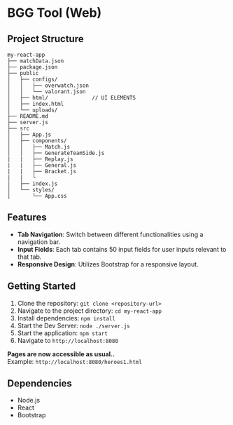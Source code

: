 # BGG Tool (Web)


## Project Structure
```
my-react-app
├── matchData.json
├── package.json
├── public
│   ├── configs/
│   │   ├── overwatch.json
│   │   └── valorant.json
│   ├── html/              // UI ELEMENTS
│   ├── index.html
│   └── uploads/
├── README.md
├── server.js
├── src
│   ├── App.js
│   ├── components/
│   │   ├── Match.js
│   │   ├── GenerateTeamSide.js
|   |   ├── Replay.js
|   |   ├── General.js
|   |   ├── Bracket.js
|   |   └
│   ├── index.js
│   └── styles/
│       └── App.css
```



## Features

- **Tab Navigation**: Switch between different functionalities using a navigation bar.
- **Input Fields**: Each tab contains 50 input fields for user inputs relevant to that tab.
- **Responsive Design**: Utilizes Bootstrap for a responsive layout.

## Getting Started

1. Clone the repository: `git clone <repository-url>`
2. Navigate to the project directory: `cd my-react-app`
3. Install dependencies: `npm install`
4. Start the Dev Server: `node ./server.js`
5. Start the application: `npm start`
6. Navigate to `http://localhost:8080`

**Pages are now accessible as usual..**<br/>
Example: `http://localhost:8080/heroes1.html` 


## Dependencies
- Node.js
- React
- Bootstrap
